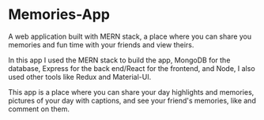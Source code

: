 # Memories-App
A web application built with MERN stack, a place where you can share you memories and fun time with your friends and view theirs.

In this app I used the MERN stack to build the app, MongoDB for the database, Express for the back end/React for the frontend, and Node, I also used other tools like Redux and Material-UI.

This app is a place where you can share your day highlights and memories, pictures of your day with captions, and see your friend's memories, like and comment on them.
